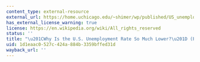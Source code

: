 ```yaml
---
content_type: external-resource
external_url: https://home.uchicago.edu/~shimer/wp/published/US_unemployment.pdf
has_external_license_warning: true
license: https://en.wikipedia.org/wiki/All_rights_reserved
status: ''
title: "\u201CWhy Is the U.S. Unemployment Rate So Much Lower?\u201D (PDF)"
uid: 1d1eaac0-527c-424a-884b-3359bffed31d
wayback_url: ''
---
```

